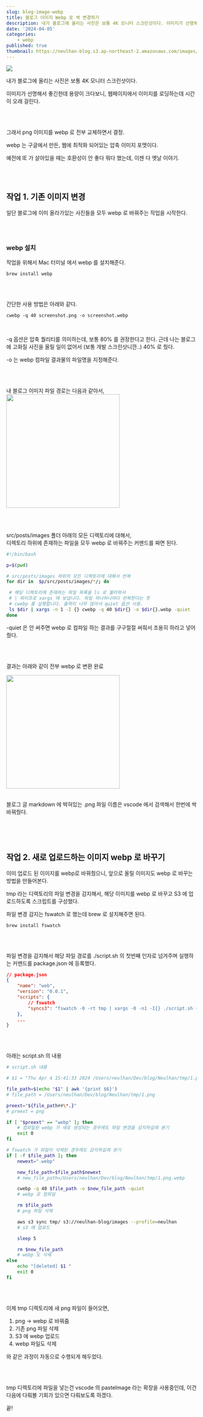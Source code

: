 ```yaml
---
slug: blog-image-webp
title: 블로그 이미지 Webp 로 싹 변경하기
description: 내가 블로그에 올리는 사진은 보통 4K 모니터 스크린샷이다. 이미지가 선명해서 좋긴한데 용량이 크다보니, 웹페이지에서 이미지를 로딩하는데 시간이 오래 걸린다. 그래서 png 이미지를 webp 로 전부 교체하면서 결정.
date: '2024-04-05'
categories:
    - webp
published: true
thumbnail: https://neulhan-blog.s3.ap-northeast-2.amazonaws.com/images/2024-04-05-20-55-30.png.webp
---
```


![](https://neulhan-blog.s3.ap-northeast-2.amazonaws.com/images/2024-04-05-20-55-30.png.webp)

내가 블로그에 올리는 사진은 보통 4K 모니터 스크린샷이다.

이미지가 선명해서 좋긴한데 용량이 크다보니, 웹페이지에서 이미지를 로딩하는데 시간이 오래 걸린다.

<br>
<br>

그래서 png 이미지를 webp 로 전부 교체하면서 결정.

webp 는 구글에서 만든, 웹에 최적화 되어있는 압축 이미지 포맷이다.

예전에 IE 가 살아있을 때는 호환성이 안 좋다 뭐다 했는데, 이젠 다 옛날 이야기.

<br>
<br>

## 작업 1. 기존 이미지 변경

일단 블로그에 이미 올라가있는 사진들을 모두 webp 로 바꿔주는 작업을 시작한다.

<br>
<br>

### webp 설치

작업을 위해서 Mac 터미널 에서 webp 를 설치해준다.

```shell
brew install webp
```

<br>
<br>

간단한 사용 방법은 아래와 같다.

```shell
cwebp -q 40 screenshot.png -o screenshot.webp
```

<br>

-q 옵션은 압축 퀄리티를 의미하는데, 보통 80% 를 권장한다고 한다. 근데 나는 블로그에 고화질 사진을 올릴 일이 없어서 (보통 개발 스크린샷니깐..) 40% 로 줬다.

-o 는 webp 컴파일 결과물의 파일명을 지정해준다.

<br>
<br>

내 블로그 이미지 파일 경로는 다음과 같아서,  
<img width="300" src="https://neulhan-blog.s3.ap-northeast-2.amazonaws.com/images/2024-04-05-11-32-24.png.webp">

<br>
<br>

src/posts/images 폴더 아래의 모든 디렉토리에 대해서,  
디렉토리 하위에 존재하는 파일을 모두 webp 로 바꿔주는 커맨드를 짜면 된다.

```bash
#!/bin/bash

p=$(pwd)

# src/posts/images 하위의 모든 디렉토리에 대해서 반복
for dir in  $p/src/posts/images/*/; do

 # 해당 디렉토리에 존재하는 파일 목록을 ls 로 불러와서
 # | 파이프로 xargs 에 보냅니다. 파일 하나하나마다 반복한다는 뜻
 # cwebp 를 실행합니다. 출력이 너무 많아서 quiet 옵션 사용.
 ls $dir | xargs -n 1 -I {} cwebp -q 40 $dir{} -o $dir{}.webp -quiet
done
```

-quiet 은 안 써주면 webp 로 컴파일 하는 결과를 구구절절 써줘서 조용히 하라고 넣어줬다.

<br>
<br>

결과는 아래와 같이 전부 webp 로 변환 완료

<img width="300" src="https://neulhan-blog.s3.ap-northeast-2.amazonaws.com/images/2024-04-05-12-43-08.png.webp">

<br>
<br>

블로그 글 markdown 에 박혀있는 .png 파일 이름은 vscode 에서 검색해서 한번에 싹 바꿔줬다.

<br>
<br>
<br>

## 작업 2. 새로 업로드하는 이미지 webp 로 바꾸기

이미 업로드 된 이미지를 webp로 바꿔줬으니, 앞으로 올릴 이미지도 webp 로 바꾸는 방법을 만들어본다.

tmp 라는 디렉토리의 파일 변경을 감지해서, 해당 이미지를 webp 로 바꾸고 S3 에 업로드하도록 스크립트를 구성했다.

파일 변경 감지는 fswatch 로 했는데 brew 로 설치해주면 된다.

```shell
brew install fswatch
```

<br>
<br>

파일 변경을 감지해서 해당 파일 경로를 ./script.sh 의 첫번째 인자로 넘겨주며 실행하는 커맨드를 package.json 에 등록했다.

```json
// package.json
{
    "name": "web",
    "version": "0.0.1",
    "scripts": {
        // fswatch
        "syncs3": "fswatch -0 -rt tmp | xargs -0 -n1 -I{} ./script.sh {}"
    },
    ...
}
```

<br>
<br>

아래는 script.sh 의 내용

```bash
# script.sh 내용

# $1 = "Thu Apr 4 15:41:33 2024 /Users/neulhan/Dev/blog/Neulhan/tmp/1.png"

file_path=$(echo "$1" | awk '{print $6}')
# file_path = /Users/neulhan/Dev/blog/Neulhan/tmp/1.png

preext="${file_path##\*.}"
# preext = png

if [ "$preext" == "webp" ]; then
    # 컴파일된 webp 가 새로 생성되는 경우에도 파일 변경을 감지하길래 분기
    exit 0
fi

# fswatch 가 파일이 삭제된 경우에도 감지하길래 분기
if [ -f $file_path ]; then
    newext=".webp"

    new_file_path=$file_path$newext
    # new_file_path=/Users/neulhan/Dev/blog/Neulhan/tmp/1.png.webp

    cwebp -q 40 $file_path -o $new_file_path -quiet
    # webp 로 컴파일

    rm $file_path
    # png 파일 삭제

    aws s3 sync tmp/ s3://neulhan-blog/images --profile=neulhan
    # s3 에 업로드

    sleep 5

    rm $new_file_path
    # webp 도 삭제
else
    echo "[deleted] $1 "
    exit 0
fi

```

<br>
<br>

이제 tmp 디렉토리에 새 png 파일이 들어오면,

1. png -> webp 로 바꿔줌
2. 기존 png 파일 삭제
3. S3 에 webp 업로드
4. webp 파일도 삭제

와 같은 과정이 자동으로 수행되게 해두었다.

<br>
<br>

tmp 디렉토리에 파일을 넣는건 vscode 의 pasteImage 라는 확장을 사용중인데, 이건 다음에 다뤄볼 기회가 있으면 다뤄보도록 하겠다.

끝!
